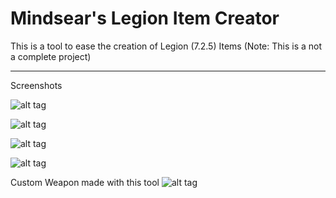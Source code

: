 # Mindsear's Legion Item Creator
This is a tool to ease the creation of Legion (7.2.5) Items (Note: This is a not a complete project)  

_________________________________________________________________________________________  

Screenshots  

![alt tag](https://s3.postimg.org/scf1pxnsz/image.png)

![alt tag](https://s11.postimg.org/knymlphv7/image.png)

![alt tag](https://s4.postimg.org/4bdjt9ef1/image.png)

![alt tag](https://s17.postimg.org/b3v73u90v/image.png)

Custom Weapon made with this tool
![alt tag](https://s30.postimg.org/s645nm71t/test_weapon.jpg)
